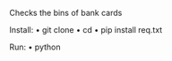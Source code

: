 
Checks the bins of bank cards

Install:
• git clone 
• cd 
• pip install req.txt


Run:
• python 

